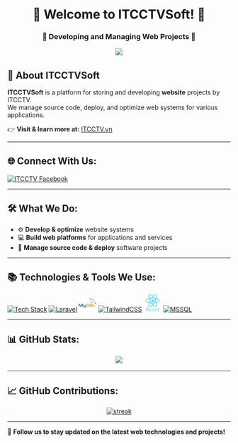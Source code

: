 <h1 align="center">🎥 Welcome to ITCCTVSoft! 🔧</h1>
<h3 align="center">🔹 Developing and Managing Web Projects 🔹</h3>
<p align="center">
  <img src="https://media.giphy.com/media/WUlplcMpOCEmTGBtBW/giphy.gif" width="30">
</p>

## 🚀 About ITCCTVSoft

**ITCCTVSoft** is a platform for storing and developing **website** projects by ITCCTV.  
We manage source code, deploy, and optimize web systems for various applications.  

👉 **Visit & learn more at:** [ITCCTV.vn](https://itcctv.vn/)  

---

## 🌐 Connect With Us:

<p align="left">
  <a href="https://github.com/itcctvsoft" target="blank"><img align="center" src="https://raw.githubusercontent.com/rahuldkjain/github-profile-readme-generator/master/src/images/icons/Social/facebook.svg" alt="ITCCTV Facebook" height="30" width="40" /></a>
</p>

---

## 🛠 What We Do:

- ⚙️ **Develop & optimize** website systems  
- 💻 **Build web platforms** for applications and services  
- 🚀 **Manage source code & deploy** software projects  

---

## 📚 Technologies & Tools We Use:

<p align="left">
  <a href="https://github.com/itcctvsoft"><img src="https://skillicons.dev/icons?i=vscode,github,css,html,js,php" alt="Tech Stack"></a>
  <a href="https://laravel.com/" target="_blank"><img src="https://encrypted-tbn0.gstatic.com/images?q=tbn:ANd9GcRnhoVwuJmtF1Lu4t9WcsZ7fESV9KdIQ7pVHw&s" alt="Laravel" width="40" height="40"/></a>
  <a href="https://www.mysql.com/" target="_blank"><img src="https://raw.githubusercontent.com/devicons/devicon/master/icons/mysql/mysql-original-wordmark.svg" alt="MySQL" width="40" height="40"/></a>
  <a href="https://tailwindcss.com/" target="_blank"><img src="https://www.vectorlogo.zone/logos/tailwindcss/tailwindcss-icon.svg" alt="TailwindCSS" width="40" height="40"/></a>
  <a href="https://reactjs.org/" target="_blank"><img src="https://raw.githubusercontent.com/devicons/devicon/master/icons/react/react-original-wordmark.svg" alt="React" width="40" height="40"/></a>
  <a href="https://www.microsoft.com/en-us/sql-server" target="_blank"><img src="https://www.svgrepo.com/show/303229/microsoft-sql-server-logo.svg" alt="MSSQL" width="40" height="40"/></a>
</p>

---

## 📊 GitHub Stats:

<p align="center">
  <img height="200px" src="https://github-readme-stats.vercel.app/api?username=itcctvsoft&hide_border=true&show_icons=true&count_private=true&theme=gruvbox&bg_color=151515">
</p>

---

## 📈 GitHub Contributions:

<p align="center">
  <a href="https://github.com/itcctvsoft">
    <img title="GitHub Streak" alt="streak" src="https://github-readme-streak-stats.herokuapp.com/?user=itcctvsoft&theme=dark&hide_border=true&stroke=f53b3b"/>
  </a> 
</p>

---

🚀 **Follow us to stay updated on the latest web technologies and projects!**  
